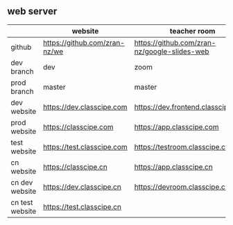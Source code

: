 ## web server

|  | website | teacher room |
|------|------|------|
| github | https://github.com/zran-nz/we | https://github.com/zran-nz/google-slides-web |
| dev branch | dev | zoom |
| prod branch | master | master |
| dev website | https://dev.classcipe.com |  https://dev.frontend.classcipe.com/ |
| prod website | https://classcipe.com | https://app.classcipe.com |
| test website | https://test.classcipe.com | https://testroom.classcipe.com |
| cn website | https://classcipe.cn | https://app.classcipe.cn |
| cn dev website | https://dev.classcipe.cn | https://devroom.classcipe.cn |
| cn test website | https://test.classcipe.cn |  |